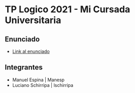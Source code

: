 # TP Logico 2021 - Mi Cursada Universitaria

## Enunciado

- [Link al enunciado](https://docs.google.com/document/d/1S5oKugYyCB4oPffnCA3DW78YXSKPsUPtReh0Qtbu4eo/edit)

## Integrantes

- Manuel Espina | Manesp
- Luciano Schirripa | lschirripa